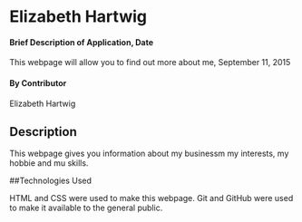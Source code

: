 # Elizabeth Hartwig

#### Brief Description of Application, Date

This webpage will allow you to find out more about me, September 11, 2015

#### By Contributor

Elizabeth Hartwig


## Description

This webpage gives you information about my businessm my interests, my hobbie and mu skills.

##Technologies Used

HTML and CSS were used to make this webpage. Git and GitHub were used to make it available to the general public.